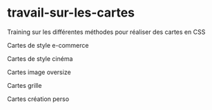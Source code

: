 # travail-sur-les-cartes

Training sur les différentes méthodes pour réaliser des cartes en CSS

Cartes de style e-commerce

Cartes de style cinéma

Cartes image oversize

Cartes grille

Cartes création perso
